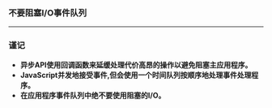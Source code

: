 ### 不要阻塞I/O事件队列

------

### 谨记
+ **异步API使用回调函数来延缓处理代价高昂的操作以避免阻塞主应用程序。**
+ **JavaScript并发地接受事件,但会使用一个时间队列按顺序地处理事件处理程序。**
+ **在应用程序事件队列中绝不要使用阻塞的I/O。**